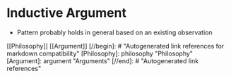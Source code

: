 # Inductive Argument

- Pattern probably holds in general based on an existing observation

[[Philosophy]] [[Argument]]
[//begin]: # "Autogenerated link references for markdown compatibility"
[Philosophy]: philosophy "Philosophy"
[Argument]: argument "Arguments"
[//end]: # "Autogenerated link references"